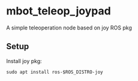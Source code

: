 # mbot_teleop_joypad

A simple teleoperation node based on joy ROS pkg

## Setup

Install joy pkg:

    sudo apt install ros-$ROS_DISTRO-joy
